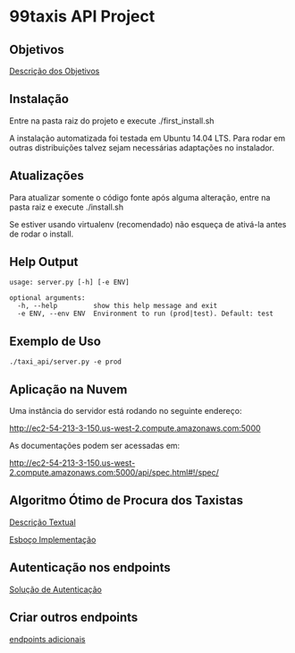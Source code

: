 99taxis API Project
============

Objetivos
-----

[Descrição dos Objetivos](docs/goals.pdf)


Instalação
-----

Entre na pasta raiz do projeto e execute ./first_install.sh

A instalação automatizada foi testada em Ubuntu 14.04 LTS. Para rodar em outras distribuições talvez sejam necessárias adaptações no instalador.

Atualizações
-----

Para atualizar somente o código fonte após alguma alteração, entre na pasta raiz e execute ./install.sh

Se estiver usando virtualenv (recomendado) não esqueça de ativá-la antes de rodar o install.


Help Output
-----

```
usage: server.py [-h] [-e ENV]

optional arguments:
  -h, --help         show this help message and exit
  -e ENV, --env ENV  Environment to run (prod|test). Default: test
```


Exemplo de Uso
-----

```
./taxi_api/server.py -e prod
```

Aplicação na Nuvem
-----

Uma instância do servidor está rodando no seguinte endereço: 

http://ec2-54-213-3-150.us-west-2.compute.amazonaws.com:5000


As documentações podem ser acessadas em: 

http://ec2-54-213-3-150.us-west-2.compute.amazonaws.com:5000/api/spec.html#!/spec/


Algoritmo Ótimo de Procura dos Taxistas
-----

[Descrição Textual](docs/driver_search_algo.pdf)

[Esboço Implementação](taxi_api/helpers/driver_finder.py)


Autenticação nos endpoints
-----

[Solução de Autenticação](docs/auth.pdf)


Criar outros endpoints
-----

[endpoints adicionais](docs/endpoints.pdf)

